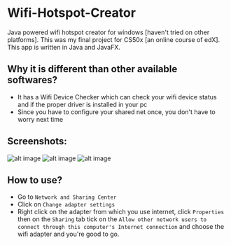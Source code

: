 # Wifi-Hotspot-Creator
Java powered wifi hotspot creator for windows [haven't tried on other platforms]. This was my final project for CS50x [an online course of edX]. This app is written in Java and JavaFX.

## Why it is different than other available softwares?
* It has a Wifi Device Checker which can check your wifi device status and if the proper driver is installed in your pc
* Since you have to configure your shared net once, you don't have to worry next time

## Screenshots:

![alt image](http://i.imgur.com/bnCkgPe.png "")
![alt image](http://i.imgur.com/brR8gtq.png "")
![alt image](http://i.imgur.com/DtefFNV.png "")

## How to use?
* Go to `Network and Sharing Center`
* Click on `Change adapter settings`
* Right click on the adapter from which you use internet, click `Properties` then on the `Sharing` tab tick on the `Allow other network users to connect through this computer's Internet connection` and choose the wifi adapter and you're good to go.
